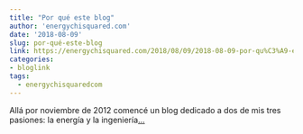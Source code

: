 ```yaml
---
title: "Por qué este blog"
author: 'energychisquared.com'
date: '2018-08-09'
slug: por-qué-este-blog
link: https://energychisquared.com/2018/08/09/2018-08-09-por-qu%C3%A9-este-blog.html
categories:
- bloglink
tags:
  - energychisquaredcom
---
```


Allá por noviembre de 2012 comencé un blog dedicado a dos de mis tres pasiones: la energía y la ingeniería[... <i class="fas fa-external-link-alt"></i>](https://energychisquared.com/2018/08/09/2018-08-09-por-qu%C3%A9-este-blog.html)

